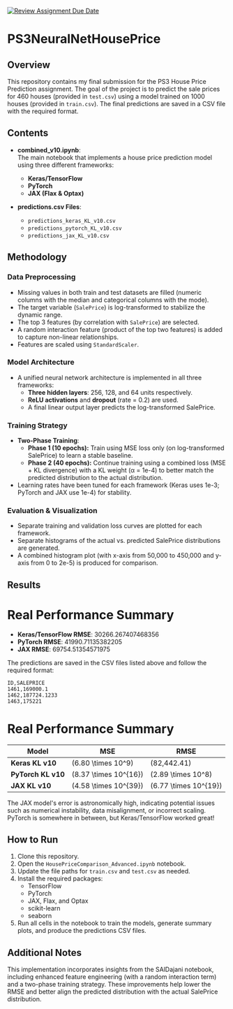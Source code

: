 [![Review Assignment Due Date](https://classroom.github.com/assets/deadline-readme-button-22041afd0340ce965d47ae6ef1cefeee28c7c493a6346c4f15d667ab976d596c.svg)](https://classroom.github.com/a/DUGMT0Yz)
# PS3NeuralNetHousePrice


## Overview

This repository contains my final submission for the PS3 House Price Prediction assignment. The goal of the project is to predict the sale prices for 460 houses (provided in `test.csv`) using a model trained on 1000 houses (provided in `train.csv`). The final predictions are saved in a CSV file with the required format.

## Contents

- **combined_v10.ipynb**:  
  The main notebook that implements a house price prediction model using three different frameworks:
  - **Keras/TensorFlow**
  - **PyTorch**
  - **JAX (Flax & Optax)**
  
- **predictions.csv Files**:  
  - `predictions_keras_KL_v10.csv`
  - `predictions_pytorch_KL_v10.csv`
  - `predictions_jax_KL_v10.csv`

## Methodology

### Data Preprocessing
- Missing values in both train and test datasets are filled (numeric columns with the median and categorical columns with the mode).
- The target variable (`SalePrice`) is log-transformed to stabilize the dynamic range.
- The top 3 features (by correlation with `SalePrice`) are selected.
- A random interaction feature (product of the top two features) is added to capture non-linear relationships.
- Features are scaled using `StandardScaler`.

### Model Architecture
- A unified neural network architecture is implemented in all three frameworks:
  - **Three hidden layers**: 256, 128, and 64 units respectively.
  - **ReLU activations** and **dropout** (rate = 0.2) are used.
  - A final linear output layer predicts the log-transformed SalePrice.

### Training Strategy
- **Two-Phase Training**:
  - **Phase 1 (10 epochs):** Train using MSE loss only (on log-transformed SalePrice) to learn a stable baseline.
  - **Phase 2 (40 epochs):** Continue training using a combined loss (MSE + KL divergence) with a KL weight (α = 1e-4) to better match the predicted distribution to the actual distribution.
- Learning rates have been tuned for each framework (Keras uses 1e-3; PyTorch and JAX use 1e-4) for stability.

### Evaluation & Visualization
- Separate training and validation loss curves are plotted for each framework.
- Separate histograms of the actual vs. predicted SalePrice distributions are generated.
- A combined histogram plot (with x-axis from 50,000 to 450,000 and y-axis from 0 to 2e-5) is produced for comparison.

## Results 

# Real Performance Summary

- **Keras/TensorFlow RMSE**: 30266.267407468356
- **PyTorch RMSE**: 41990.71135382205
- **JAX RMSE**: 69754.51354571975

The predictions are saved in the CSV files listed above and follow the required format:
```
ID,SALEPRICE
1461,169000.1
1462,187724.1233
1463,175221
```

# Real Performance Summary

| Model                     | **MSE**                | **RMSE**            |
|---------------------------|------------------------|----------------------|
| **Keras KL v10**          | \(6.80 \times 10^9\)   | \(82,442.41\)       |
| **PyTorch KL v10**        | \(8.37 \times 10^{16}\) | \(2.89 \times 10^8\) |
| **JAX KL v10**            | \(4.58 \times 10^{39}\) | \(6.77 \times 10^{19}\) |

The JAX model's error is astronomically high, indicating potential issues such as numerical instability, data misalignment, or incorrect scaling. PyTorch is somewhere in between, but Keras/TensorFlow worked great!

## How to Run

1. Clone this repository.
2. Open the `HousePriceComparison_Advanced.ipynb` notebook.
3. Update the file paths for `train.csv` and `test.csv` as needed.
4. Install the required packages:
   - TensorFlow
   - PyTorch
   - JAX, Flax, and Optax
   - scikit-learn
   - seaborn
5. Run all cells in the notebook to train the models, generate summary plots, and produce the predictions CSV files.

## Additional Notes

This implementation incorporates insights from the SAlDajani notebook, including enhanced feature engineering (with a random interaction term) and a two-phase training strategy. These improvements help lower the RMSE and better align the predicted distribution with the actual SalePrice distribution.



